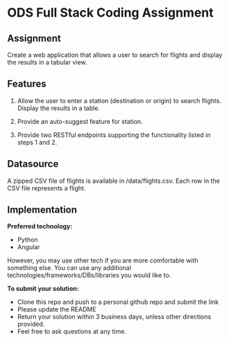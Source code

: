 # ODS Full Stack Coding Assignment

## Assignment

Create a web application that allows a user to search for flights and display the results in a tabular view.

## Features

1. Allow the user to enter a station (destination or origin) to search flights. Display the results in a table.

2. Provide an auto-suggest feature for station.

3. Provide two RESTful endpoints supporting the functionality listed in steps 1 and 2.

## Datasource

A zipped CSV file of flights is available in /data/flights.csv. Each row in the CSV file represents a flight.

## Implementation

**Preferred technology:**
* Python
* Angular

However, you may use other tech if you are more comfortable with something else. You can use any additional technologies/frameworks/DBs/libraries you would like to.

**To submit your solution:** 
* Clone this repo and push to a personal github repo and submit the link
* Please update the README
* Return your solution within 3 business days, unless other directions provided.
* Feel free to ask questions at any time.
